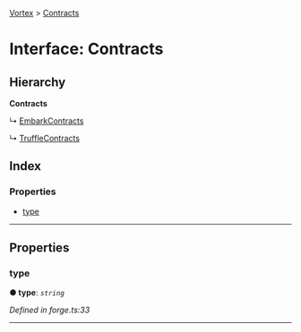 [Vortex](../README.md) > [Contracts](../interfaces/contracts.md)

# Interface: Contracts

## Hierarchy

**Contracts**

↳  [EmbarkContracts](embarkcontracts.md)

↳  [TruffleContracts](trufflecontracts.md)

## Index

### Properties

* [type](contracts.md#type)

---

## Properties

<a id="type"></a>

###  type

**● type**: *`string`*

*Defined in forge.ts:33*

___

